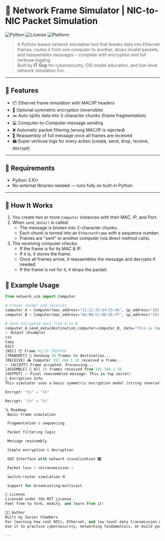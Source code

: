 # 🧠 Network Frame Simulator | NIC-to-NIC Packet Simulation

![Python](https://img.shields.io/badge/python-3.10+-blue.svg)
![License](https://img.shields.io/badge/license-MIT-green.svg)
![Platform](https://img.shields.io/badge/platform-Windows%20%7C%20Linux-lightgrey)

> A Python-based network simulation tool that breaks data into Ethernet frames, routes it from one computer to another, drops invalid packets, and reassembles messages – complete with encryption and full verbose logging.  
> Built by **IT Guy** for cybersecurity, OSI model education, and low-level network simulation fun.

---

## 🚀 Features

- 📦 Ethernet frame simulation with MAC/IP headers
- 🔐 Optional symmetric encryption (reversible)
- ✂️ Auto-splits data into 2-character chunks (frame fragmentation)
- 💻 Computer-to-Computer message sending
- ❌ Automatic packet filtering (wrong MAC/IP is rejected)
- 🔄 Reassembly of full message once all frames are received
- 🖨️ Super verbose logs for every action (create, send, drop, receive, decrypt)

---

## 🧰 Requirements

- Python 3.10+
- No external libraries needed — runs fully on built-in Python

---

## 🧠 How It Works

1. You create two or more `Computer` instances with their MAC, IP, and Port.
2. When `send_data()` is called:
   - The message is broken into 2-character chunks.
   - Each chunk is turned into an `EthernetFrame` with a sequence number.
   - Frames are "sent" to another computer (via direct method calls).
3. The receiving computer checks:
   - If the frame is for its MAC & IP.
   - If it is, it stores the frame.
   - Once all frames arrive, it reassembles the message and decrypts if needed.
   - If the frame is not for it, it drops the packet.

## 🧪 Example Usage

```python
from network_sim import Computer

# Create sender and receiver
computer_A = Computer(mac_address="11:22:33:44:55:66", ip_address="192.168.1.10", port=1234)
computer_B = Computer(mac_address="AA:BB:CC:DD:EE:FF", ip_address="192.168.1.20", port=80)

# Send encrypted data from A to B
computer_A.send_data(destination_computer=computer_B, data="This is top secret!", encrypt=True)
✅ Output (Example)
css
Copy
Edit
[NIC] 📦 Frame #1/10 CREATED
[TRANSMIT] 🚀 Sending 10 frames to destination...
[RECEIVE] 📥 Computer 192.168.1.20 received a frame...
✅ [ACCEPT] Frame accepted. Processing...
[ASSEMBLE] 🔄 All 10 frames received from 192.168.1.10
[OUTPUT] ✅ Final reassembled message: This is top secret!
🔐 Encryption Info
This simulator uses a basic symmetric encryption model (string reversal) for educational purposes:

Encrypt: "hi" → "ih"

Decrypt: "ih" → "hi"

🔍 Roadmap
 Basic frame simulation

 Fragmentation & sequencing

 Packet filtering logic

 Message reassembly

 Simple encryption & decryption

 GUI Interface with network visualization 🎛️

 Packet loss + retransmission 💥

 Switch/router simulation 🌐

 Support for broadcasting/multicast

📜 License
Licensed under the MIT License.
Feel free to fork, modify, and learn from it!

🧑‍💻 Author
Built by Zavier Chambers
For learning how real NICs, Ethernet, and low-level data transmission work 🚀
Use it to practice cybersecurity, networking fundamentals, or build your own Wireshark-inspired toy.

---
